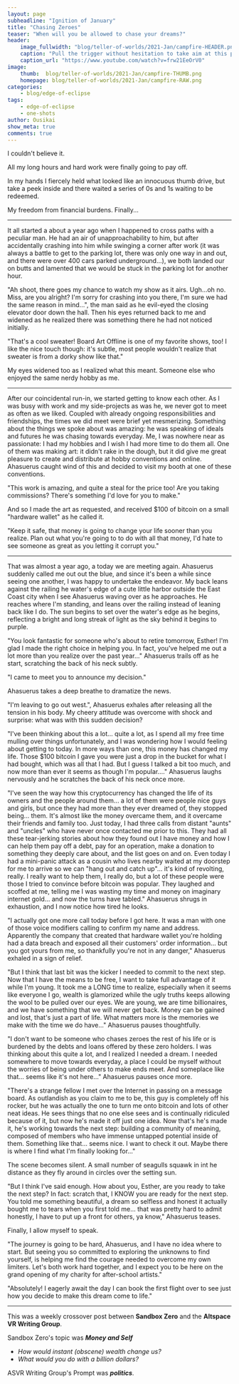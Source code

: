 ```yaml
---
layout: page
subheadline: "Ignition of January"
title: "Chasing Zeroes"
teaser: "When will you be allowed to chase your dreams?"
header:
    image_fullwidth: "blog/teller-of-worlds/2021-Jan/campfire-HEADER.png"
    caption: "Pull the trigger without hesitation to take aim at this paradoxical world."
    caption_url: "https://www.youtube.com/watch?v=frw21EeOrV0"
image:
    thumb:  blog/teller-of-worlds/2021-Jan/campfire-THUMB.png
    homepage: blog/teller-of-worlds/2021-Jan/campfire-RAW.png
categories:
    - blog/edge-of-eclipse
tags:
    - edge-of-eclipse
    - one-shots
author: Ousikai
show_meta: true
comments: true
---
```

I couldn't believe it. 

All my long hours and hard work were finally going to pay off.

In my hands I fiercely held what looked like an innocuous thumb drive, but take a peek inside and there waited a series of 0s and 1s waiting to be redeemed.

My freedom from financial burdens. Finally...

----

It all started a about a year ago when I happened to cross paths with a peculiar man. He had an air of unapproachability to him, but after accidentally crashing into him while swinging a corner after work (it was always a battle to get to the parking lot, there was only one way in and out, and there were over 400 cars parked underground...), we both landed our on butts and lamented that we would be stuck in the parking lot for another hour. 

"Ah shoot, there goes my chance to watch my show as it airs. Ugh...oh no. Miss, are you alright? I'm sorry for crashing into you there, I'm sure we had the same reason in mind...", the man said as he evil-eyed the closing elevator door down the hall. Then his eyes returned back to me and widened as he realized there was something there he had not noticed initially.

"That's a cool sweater! Board Art Offline is one of my favorite shows, too! I like the nice touch though: it's subtle, most people wouldn't realize that sweater is from a dorky show like that."

My eyes widened too as I realized what this meant. Someone else who enjoyed the same nerdy hobby as me.

----

After our coincidental run-in, we started getting to know each other. As I was busy with work and my side-projects as was he, we never got to meet as often as we liked. Coupled with already ongoing responsibilities and friendships, the times we did meet were brief yet mesmerizing. Something about the things we spoke about was amazing: he was speaking of ideals and futures he was chasing towards everyday. Me, I was nowhere near as passionate: I had my hobbies and I wish I had more time to do them all. One of them was making art: it didn't rake in the dough, but it did give me great pleasure to create and distribute at hobby conventions and online. Ahasuerus caught wind of this and decided to visit my booth at one of these conventions.

"This work is amazing, and quite a steal for the price too! Are you taking commissions? There's something I'd love for you to make."

And so I made the art as requested, and received $100 of bitcoin on a small "hardware wallet" as he called it. 

"Keep it safe, that money is going to change your life sooner than you realize. Plan out what you're going to to do with all that money, I'd hate to see someone as great as you letting it corrupt you."

------
That was almost a year ago, a today we are meeting again. Ahasuerus suddenly called me out out the  blue, and since it's been a while since seeing one another, I was happy to undertake the endeavor. My back leans against the railing he water's edge of a cute little harbor outside the East Coast city when I see Ahasuerus waving over as he approaches. He reaches where I'm standing, and leans over the railing instead of leaning back like I do. The sun begins to set over the water's edge as he begins, reflecting a bright and long streak of light as the sky behind it begins to purple.

"You look fantastic for someone who's about to retire tomorrow, Esther! I'm glad I made the right choice in helping you. In fact, you've helped me out a lot more than you realize over the past year..." Ahasuerus trails off as he start, scratching the back of  his neck subtly.

"I came to meet you to announce my decision."

Ahasuerus takes a deep breathe to dramatize the news.

"I'm leaving to go out west.", Ahasuerus exhales after releasing all the tension in his body. My cheery attitude was overcome with shock and surprise: what was with this sudden decision?

"I've been thinking about this a lot... quite a lot, as I spend all my free time mulling over things unfortunately, and I was wondering how I would feeling about getting to today. In more ways than one, this money has changed my life. Those $100 bitcoin I gave you were just a drop in the bucket for what I had bought, which was all that I had. But I guess I talked a bit too much, and now more than ever it seems as though I'm popular...." Ahasuerus laughs nervously and he scratches the back of his neck once more.

"I've seen the way how this cryptocurrency has changed the life of its owners and the people around them... a lot of them were people nice guys and girls, but once they had more than they ever dreamed of, they stopped being... them. It's almost like the money overcame them, and it overcame their friends and family too. Just today, I had three calls from distant "aunts" and "uncles" who have never once contacted me prior to this. They had all these tear-jerking stories about how they found out I have money and how I can help them pay off a debt, pay for an operation, make a donation to something they deeply care about, and the list goes on and on. Even today I had a mini-panic attack as a cousin who lives nearby waited at my doorstep for me to arrive so we can "hang out and catch up"... it's kind of revolting, really. I really want to help them, I really do, but a lot of these people were those I tried to convince before bitcoin was popular. They laughed and scoffed at me, telling me I was wasting my time and money on imaginary internet gold... and now the turns have tabled." Ahasuerus shrugs in exhaustion, and I now notice how tired he looks.

"I actually got one more call today before I got here. It was a man with one of those voice modifiers calling to confirm my name and address. Apparently the company that created that hardware wallet you're holding had a data breach and exposed all their customers' order information... but you got yours from me, so thankfully you're not in any danger," Ahasuerus exhaled in a sign of relief.

"But I think that last bit was the kicker I needed to commit to the next step. Now that I have the means to be free, I want to take full advantage of it while I'm young. It took me a LONG time to realize, especially when it seems like everyone I go, wealth is glamorized while the ugly truths keeps allowing the wool to be pulled over our eyes. We are young, we are time billionaires, and we have something that we will never get back. Money can be gained and lost, that's just a part of life. What matters more is the memories we make with the time we do have..." Ahasuerus pauses thoughtfully.

"I don't want to be someone who chases zeroes the rest of his life or is burdened by the debts and loans offered by these zero holders. I was thinking about this quite a lot, and I realized I needed a dream. I needed somewhere to move towards everyday, a place I could be myself without the worries of being under others to make ends meet. And someplace like that... seems like it's not here..." Ahasuerus pauses once more.

"There's a strange fellow I met over the Internet in passing on a message board. As outlandish as you claim to me to be, this guy is completely off his rocker, but he was actually the one to turn me onto bitcoin and lots of other neat ideas. He sees things that no one else sees and is continually ridiculed because of it, but now he's made it off just one idea. Now that's he's made it, he's working towards the next step: building a community of meaning, composed of members who have immense untapped potential inside of them. Something like that... seems nice. I want to check it out. Maybe there is where I find what I'm finally looking for..."

The scene becomes silent. A small number of seagulls squawk in int he distance as they fly around in circles over the setting sun.

"But I think I've said enough. How about you, Esther, are you ready to take the next step?  In fact: scratch that, I KNOW you are ready for the next step. You told me something beautiful, a dream so selfless and honest it actually bought me to tears when you first told me... that was pretty hard to admit honestly, I have to put up a front for others, ya know," Ahasuerus teases.

Finally, I allow myself to speak.

"The journey is going to be hard, Ahasuerus, and I have no idea where to start. But seeing you so committed to exploring the unknowns to find yourself, is helping me find the courage needed to overcome my own limiters. Let's both work hard together, and I expect you to be here on the grand opening of my charity for after-school artists."

"Absolutely! I eagerly await the day I can book the first flight over to see just how you decide to make this dream come to life." 

----

This was a weekly crossover post between **Sandbox Zero** and the **Altspace VR Writing Group**. 

Sandbox Zero's topic was ***Money and Self***
* *How would instant (obscene) wealth change us?*
* *What would you do with a billion dollars?*

ASVR Writing Group's Prompt was ***politics***.